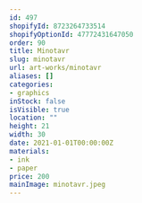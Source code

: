 ```yaml
---
id: 497
shopifyId: 8723264733514
shopifyOptionId: 47772431647050
order: 90
title: Minotavr
slug: minotavr
url: art-works/minotavr
aliases: []
categories:
- graphics
inStock: false
isVisible: true
location: ""
height: 21
width: 30
date: 2021-01-01T00:00:00Z
materials:
- ink
- paper
price: 200
mainImage: minotavr.jpeg
---
```

